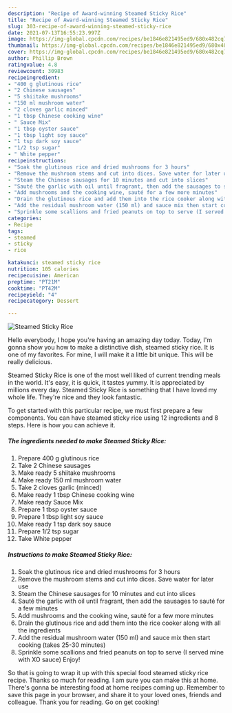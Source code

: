 ```yaml
---
description: "Recipe of Award-winning Steamed Sticky Rice"
title: "Recipe of Award-winning Steamed Sticky Rice"
slug: 303-recipe-of-award-winning-steamed-sticky-rice
date: 2021-07-13T16:55:23.997Z
image: https://img-global.cpcdn.com/recipes/be1846e821495ed9/680x482cq70/steamed-sticky-rice-recipe-main-photo.jpg
thumbnail: https://img-global.cpcdn.com/recipes/be1846e821495ed9/680x482cq70/steamed-sticky-rice-recipe-main-photo.jpg
cover: https://img-global.cpcdn.com/recipes/be1846e821495ed9/680x482cq70/steamed-sticky-rice-recipe-main-photo.jpg
author: Phillip Brown
ratingvalue: 4.8
reviewcount: 30983
recipeingredient:
- "400 g glutinous rice"
- "2 Chinese sausages"
- "5 shiitake mushrooms"
- "150 ml mushroom water"
- "2 cloves garlic minced"
- "1 tbsp Chinese cooking wine"
- " Sauce Mix"
- "1 tbsp oyster sauce"
- "1 tbsp light soy sauce"
- "1 tsp dark soy sauce"
- "1/2 tsp sugar"
- " White pepper"
recipeinstructions:
- "Soak the glutinous rice and dried mushrooms for 3 hours"
- "Remove the mushroom stems and cut into dices. Save water for later use"
- "Steam the Chinese sausages for 10 minutes and cut into slices"
- "Sauté the garlic with oil until fragrant, then add the sausages to sauté for a few minutes"
- "Add mushrooms and the cooking wine, sauté for a few more minutes"
- "Drain the glutinous rice and add them into the rice cooker along with all the ingredients"
- "Add the residual mushroom water (150 ml) and sauce mix then start cooking (takes 25-30 minutes)"
- "Sprinkle some scallions and fried peanuts on top to serve (I served mine with XO sauce) Enjoy!"
categories:
- Recipe
tags:
- steamed
- sticky
- rice

katakunci: steamed sticky rice 
nutrition: 105 calories
recipecuisine: American
preptime: "PT21M"
cooktime: "PT42M"
recipeyield: "4"
recipecategory: Dessert

---
```



![Steamed Sticky Rice](https://img-global.cpcdn.com/recipes/be1846e821495ed9/680x482cq70/steamed-sticky-rice-recipe-main-photo.jpg)

Hello everybody, I hope you're having an amazing day today. Today, I'm gonna show you how to make a distinctive dish, steamed sticky rice. It is one of my favorites. For mine, I will make it a little bit unique. This will be really delicious.

Steamed Sticky Rice is one of the most well liked of current trending meals in the world. It's easy, it is quick, it tastes yummy. It is appreciated by millions every day. Steamed Sticky Rice is something that I have loved my whole life. They're nice and they look fantastic.




To get started with this particular recipe, we must first prepare a few components. You can have steamed sticky rice using 12 ingredients and 8 steps. Here is how you can achieve it.

<!--inarticleads1-->

##### The ingredients needed to make Steamed Sticky Rice:

1. Prepare 400 g glutinous rice
1. Take 2 Chinese sausages
1. Make ready 5 shiitake mushrooms
1. Make ready 150 ml mushroom water
1. Take 2 cloves garlic (minced)
1. Make ready 1 tbsp Chinese cooking wine
1. Make ready  Sauce Mix
1. Prepare 1 tbsp oyster sauce
1. Prepare 1 tbsp light soy sauce
1. Make ready 1 tsp dark soy sauce
1. Prepare 1/2 tsp sugar
1. Take  White pepper




<!--inarticleads2-->

##### Instructions to make Steamed Sticky Rice:

1. Soak the glutinous rice and dried mushrooms for 3 hours
1. Remove the mushroom stems and cut into dices. Save water for later use
1. Steam the Chinese sausages for 10 minutes and cut into slices
1. Sauté the garlic with oil until fragrant, then add the sausages to sauté for a few minutes
1. Add mushrooms and the cooking wine, sauté for a few more minutes
1. Drain the glutinous rice and add them into the rice cooker along with all the ingredients
1. Add the residual mushroom water (150 ml) and sauce mix then start cooking (takes 25-30 minutes)
1. Sprinkle some scallions and fried peanuts on top to serve (I served mine with XO sauce) Enjoy!




So that is going to wrap it up with this special food steamed sticky rice recipe. Thanks so much for reading. I am sure you can make this at home. There's gonna be interesting food at home recipes coming up. Remember to save this page in your browser, and share it to your loved ones, friends and colleague. Thank you for reading. Go on get cooking!
